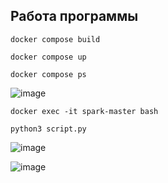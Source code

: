 ## Работа программы

`docker compose build`

`docker compose up`

`docker compose ps`

![image](https://github.com/arinauntilova/Virtualization_lab2_Untilova/assets/43550219/628c96bb-66e6-4afe-9672-f7d3db351ab2)

`docker exec -it spark-master bash`

`python3 script.py`

![image](https://github.com/arinauntilova/Virtualization_lab2_Untilova/assets/43550219/e46042f6-2b07-4b0a-be53-0d784103d2bc)


![image](https://github.com/arinauntilova/Virtualization_lab2_Untilova/assets/43550219/a57e070b-c604-496d-8a3e-6ceb3c097b6d)

